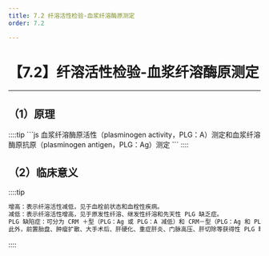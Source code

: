 ```yaml
---
title: 7.2 纤溶活性检验-血浆纤溶酶原测定
order: 7.2

---
```


# 【7.2】纤溶活性检验-血浆纤溶酶原测定

<kaodian :text="'血液学检验记忆卡'" />

<!-- ###### 第二十九章 检验基本方法

> 临床血液学检验 -->

<beitiX/>

---

## （1）原理

<son :text="'血液学检验记忆卡'" text1="（1）原理" :textOption="[['掌握','基础知识','相关专业知识'],['掌握','基础知识','相关专业知识'],['掌握','基础知识','相关专业知识']]" />
::::tip
```js
血浆纤溶酶原活性（plasminogen activity，PLG：A）测定和血浆纤溶酶原抗原（plasminogen antigen，PLG：Ag）测定
```
::::

## （2）临床意义

<son :text="'血液学检验记忆卡'" text1="（2）临床意义" :textOption="[['了解','相关专业知识','专业知识'],['了解','相关专业知识','专业知识'],['了解','相关专业知识','专业知识']]" />

::::tip

```js
增高：表示纤溶活性减低，见于血栓前状态和血栓性疾病。
减低：表示纤溶活性增高，见于原发性纤溶、继发性纤溶和先天性 PLG 缺乏症。
PLG 缺陷症：可分为 CRM ＋型（PLG：Ag 或 PLG：A 减低）和 CRM－型（PLG：Ag 和 PLG：A 均减低）。
此外，前置胎盘、肿瘤扩散、大手术后、肝硬化、重症肝炎、门脉高压、肝切除等获得性 PLG 缺陷症，PLG 减低。
```

::::

<!-- ## （3）操作及注意事项

<son :text="'血液学检验记忆卡'" text1="（3）操作及注意事项" :textOption="[['掌握','专业知识','专业实践能力'],['掌握','专业知识','专业实践能力'],['掌握','专业知识','专业实践能力']]" /> -->
